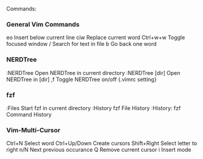 Commands:

### General Vim Commands
eo		Insert below current line
ciw		Replace current word
Ctrl+w+w	Toggle focused window
/		Search for text in file
b		Go back one word

### NERDTree
:NERDTree	Open NERDTree in current directory
:NERDTree [dir] Open NERDTree in [dir]
,f		Toggle NERDTree on/off	{.vimrc setting}

### fzf
:Files		Start fzf in current directory
:History	fzf File History
:History:	fzf Command History

### Vim-Multi-Cursor
Ctrl+N		Select word
Ctrl+Up/Down	Create cursors
Shift+Right	Select letter to right
n/N		Next previous occurance
Q		Remove current cursor
i		Insert mode
